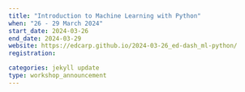 ```yaml
---
title: "Introduction to Machine Learning with Python"
when: "26 - 29 March 2024"
start_date: 2024-03-26
end_date: 2024-03-29
website: https://edcarp.github.io/2024-03-26_ed-dash_ml-python/
registration:

categories: jekyll update
type: workshop_announcement
---
```

